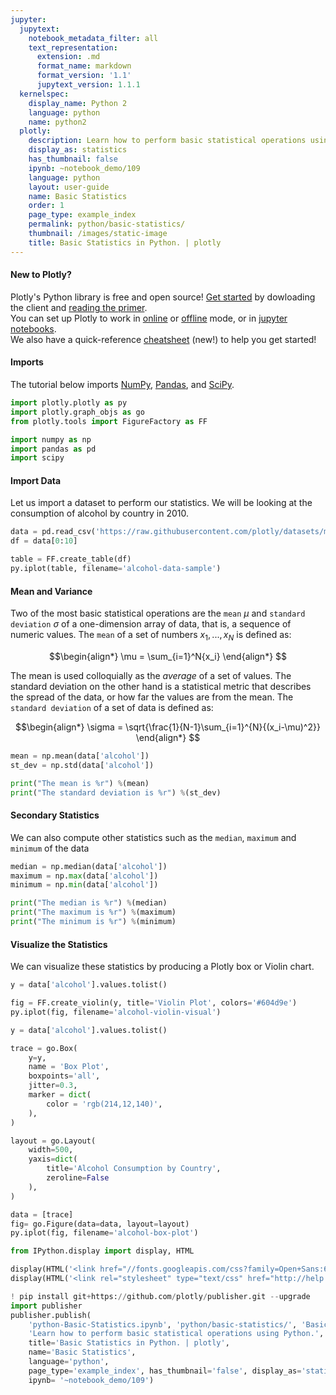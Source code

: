 ```yaml
---
jupyter:
  jupytext:
    notebook_metadata_filter: all
    text_representation:
      extension: .md
      format_name: markdown
      format_version: '1.1'
      jupytext_version: 1.1.1
  kernelspec:
    display_name: Python 2
    language: python
    name: python2
  plotly:
    description: Learn how to perform basic statistical operations using Python.
    display_as: statistics
    has_thumbnail: false
    ipynb: ~notebook_demo/109
    language: python
    layout: user-guide
    name: Basic Statistics
    order: 1
    page_type: example_index
    permalink: python/basic-statistics/
    thumbnail: /images/static-image
    title: Basic Statistics in Python. | plotly
---
```


#### New to Plotly?
Plotly's Python library is free and open source! [Get started](https://plot.ly/python/getting-started/) by dowloading the client and [reading the primer](https://plot.ly/python/getting-started/).
<br>You can set up Plotly to work in [online](https://plot.ly/python/getting-started/#initialization-for-online-plotting) or [offline](https://plot.ly/python/getting-started/#initialization-for-offline-plotting) mode, or in [jupyter notebooks](https://plot.ly/python/getting-started/#start-plotting-online).
<br>We also have a quick-reference [cheatsheet](https://images.plot.ly/plotly-documentation/images/python_cheat_sheet.pdf) (new!) to help you get started!


#### Imports
The tutorial below imports [NumPy](http://www.numpy.org/), [Pandas](https://plot.ly/pandas/intro-to-pandas-tutorial/), and [SciPy](https://www.scipy.org/).

```python
import plotly.plotly as py
import plotly.graph_objs as go
from plotly.tools import FigureFactory as FF

import numpy as np
import pandas as pd
import scipy
```

#### Import Data


Let us import a dataset to perform our statistics. We will be looking at the consumption of alcohol by country in 2010.

```python
data = pd.read_csv('https://raw.githubusercontent.com/plotly/datasets/master/2010_alcohol_consumption_by_country.csv')
df = data[0:10]

table = FF.create_table(df)
py.iplot(table, filename='alcohol-data-sample')
```

#### Mean and Variance


Two of the most basic statistical operations are the `mean` $\mu$ and `standard deviation` $\sigma$ of a one-dimension array of data, that is, a sequence of numeric values. The `mean` of a set of numbers $x_1, ..., x_N$ is defined as:

$$\begin{align*}
\mu = \sum_{i=1}^N{x_i}
\end{align*}
$$

The mean is used colloquially as the _average_ of a set of values. The standard deviation on the other hand is a statistical metric that describes the spread of the data, or how far the values are from the mean. The `standard deviation` of a set of data is defined as:

$$\begin{align*}
\sigma = \sqrt{\frac{1}{N-1}\sum_{i=1}^{N}{(x_i-\mu)^2}}
\end{align*}
$$

```python
mean = np.mean(data['alcohol'])
st_dev = np.std(data['alcohol'])

print("The mean is %r") %(mean)
print("The standard deviation is %r") %(st_dev)
```

#### Secondary Statistics


We can also compute other statistics such as the `median`, `maximum` and `minimum` of the data

```python
median = np.median(data['alcohol'])
maximum = np.max(data['alcohol'])
minimum = np.min(data['alcohol'])

print("The median is %r") %(median)
print("The maximum is %r") %(maximum)
print("The minimum is %r") %(minimum)
```

#### Visualize the Statistics


We can visualize these statistics by producing a Plotly box or Violin chart.

```python
y = data['alcohol'].values.tolist()

fig = FF.create_violin(y, title='Violin Plot', colors='#604d9e')
py.iplot(fig, filename='alcohol-violin-visual')
```

```python
y = data['alcohol'].values.tolist()

trace = go.Box(
    y=y,
    name = 'Box Plot',
    boxpoints='all',
    jitter=0.3,
    marker = dict(
        color = 'rgb(214,12,140)',
    ),
)

layout = go.Layout(
    width=500,
    yaxis=dict(
        title='Alcohol Consumption by Country',
        zeroline=False
    ),
)

data = [trace]
fig= go.Figure(data=data, layout=layout)
py.iplot(fig, filename='alcohol-box-plot')
```

```python
from IPython.display import display, HTML

display(HTML('<link href="//fonts.googleapis.com/css?family=Open+Sans:600,400,300,200|Inconsolata|Ubuntu+Mono:400,700" rel="stylesheet" type="text/css" />'))
display(HTML('<link rel="stylesheet" type="text/css" href="http://help.plot.ly/documentation/all_static/css/ipython-notebook-custom.css">'))

! pip install git+https://github.com/plotly/publisher.git --upgrade
import publisher
publisher.publish(
    'python-Basic-Statistics.ipynb', 'python/basic-statistics/', 'Basic Statistics | plotly',
    'Learn how to perform basic statistical operations using Python.',
    title='Basic Statistics in Python. | plotly',
    name='Basic Statistics',
    language='python',
    page_type='example_index', has_thumbnail='false', display_as='statistics', order=1,
    ipynb= '~notebook_demo/109')
```

```python

```
